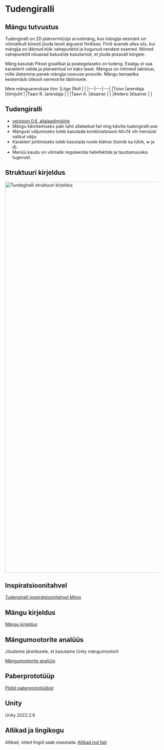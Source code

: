 # Tudengiralli

## Mängu tutvustus
Tudengiralli on 2D platvormtüüpi arvutimäng, kus mängija eesmärk on võimalikult kiiresti jõuda leveli algusest finišisse. Finiš avaneb alles siis, kui mängija on läbinud kõik vahepunktid ja kogunud nendest esemed. Mõned vahepunktid nõuavad batuutide kasutamist, et jõuda piisavalt kõrgele. 

Mäng kasutab Piksel graafikat ja peategelaseks on tudeng. Esialgu ei saa karakterit valida ja planeeritud on kaks taset. Mängus on mitmeid takistusi, mille ületamine paneb mängija osavuse proovile. Mängu temaatika keskendub ülikooli semestrite läbimisele.

Meie mänguarenduse tiim:
|Liige   |Roll   |   |
|---|---|---|
|Toivo   |arendaja   |tiimijuht   |
|Taavi R.   |arendaja   |   |
|Taavi A.  |disainer   |   |
|Andero  |disainer   |   |
## Tudengiralli
- [versioon 0.6. allalaadimislink](https://github.com/tluhk/rif21-MM-praktika-1/releases/download/v0.6.0/Tudengiralli-v0.6.1.zip)
- Mängu käivitamiseks paki lahti allalaetud fail ning käivita tudengiralli.exe
- Mängust väljumiseks tuleb kasutada kombinatsiooni Alt+f4 või menüüst valikut välju.
- Karakteri juhtimiseks tuleb kasutada noole klahve (toimib ka tühik, w ja d).
- Menüü kaudu on võimalik reguleerida heliefektide ja taustamuusika tugevust.  

## Struktuuri kirjeldus
<img width="1282" alt="Tundegiralli struktuuri kirjeldus" src="https://user-images.githubusercontent.com/29203508/227105634-f6deccb3-44e4-44ae-8e0e-8ec3fbfef8a6.png">

## Inspiratsioonitahvel
[Tudengiralli inspiratsioonitahvel Miros](https://miro.com/app/board/uXjVPmmjoJ0=/?share_link_id=440333319760)

## Mängu kirjeldus 
[Mängu kirjeldus](https://github.com/tluhk/rif21-MM-praktika-1/blob/master/doc/m%C3%A4ngu%20kirjeldus.md)

## Mängumootorite analüüs
Jõudsime järeldusele, et kasutame Unity mängumootorit

[Mängumootorite analüüs](https://github.com/tluhk/rif21-MM-praktika-1/blob/master/doc/M%C3%A4ngumootorite%20anal%C3%BC%C3%BCs.md)

## Paberprototüüp
[Pildid paberprototüübist](https://github.com/tluhk/rif21-MM-praktika-1/tree/master/doc/Paberprotot%C3%BC%C3%BCp)

## Unity
Unity 2022.2.6

## Allikad ja lingikogu
Allikad, viited lingid saab sisestada: [Allikad.md faili](https://github.com/tluhk/rif21-MM-praktika-1/blob/master/doc/Allikad.md)
